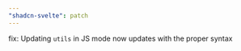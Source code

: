 ```yaml
---
"shadcn-svelte": patch
---
```


fix: Updating `utils` in JS mode now updates with the proper syntax
